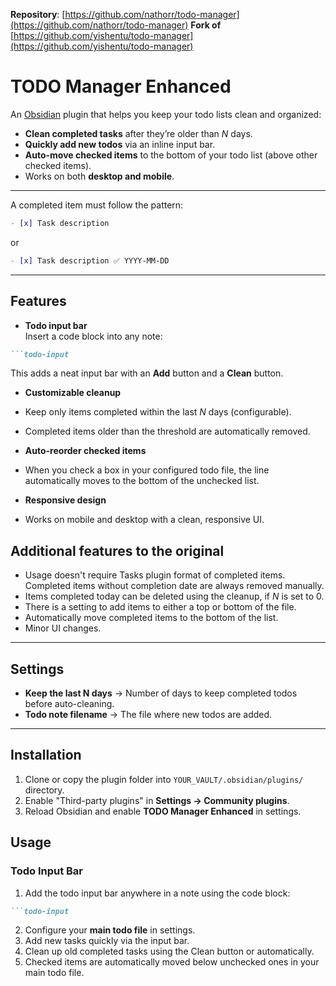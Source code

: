 **Repository**: [https://github.com/nathorr/todo-manager](https://github.com/nathorr/todo-manager)
**Fork of** [https://github.com/yishentu/todo-manager](https://github.com/yishentu/todo-manager)

# TODO Manager Enhanced

An [Obsidian](https://obsidian.md) plugin that helps you keep your todo lists clean and organized:  

- **Clean completed tasks** after they’re older than _N_ days.  
- **Quickly add new todos** via an inline input bar.  
- **Auto-move checked items** to the bottom of your todo list (above other checked items).  
- Works on both **desktop and mobile**.

---

A completed item must follow the pattern:

```markdown
- [x] Task description
```

or

```markdown
- [x] Task description ✅ YYYY-MM-DD
```

---

## Features

- **Todo input bar**  
  Insert a code block into any note:
```markdown
```todo-input
```
  This adds a neat input bar with an **Add** button and a **Clean** button.

- **Customizable cleanup**  
- Keep only items completed within the last _N_ days (configurable).  
- Completed items older than the threshold are automatically removed.  

- **Auto-reorder checked items**  
- When you check a box in your configured todo file, the line automatically moves to the bottom of the unchecked list.

- **Responsive design**  
- Works on mobile and desktop with a clean, responsive UI.  

## Additional features to the original

* Usage doesn't require Tasks plugin format of completed items. Completed items without completion date are always removed manually.
* Items completed today can be deleted using the cleanup, if *N* is set to 0.
* There is a setting to add items to either a top or bottom of the file.
* Automatically move completed items to the bottom of the list.
* Minor UI changes.

---

## Settings

- **Keep the last N days** → Number of days to keep completed todos before auto-cleaning.  
- **Todo note filename** → The file where new todos are added.  

---

## Installation

1. Clone or copy the plugin folder into
   `YOUR_VAULT/.obsidian/plugins/` directory.
2. Enable "Third-party plugins" in **Settings → Community plugins**.
3. Reload Obsidian and enable **TODO Manager Enhanced** in settings.

## Usage

### Todo Input Bar

1. Add the todo input bar anywhere in a note using the code block:

```markdown
```todo-input
```

2. Configure your **main todo file** in settings.  
3. Add new tasks quickly via the input bar.  
4. Clean up old completed tasks using the Clean button or automatically.  
5. Checked items are automatically moved below unchecked ones in your main todo file.